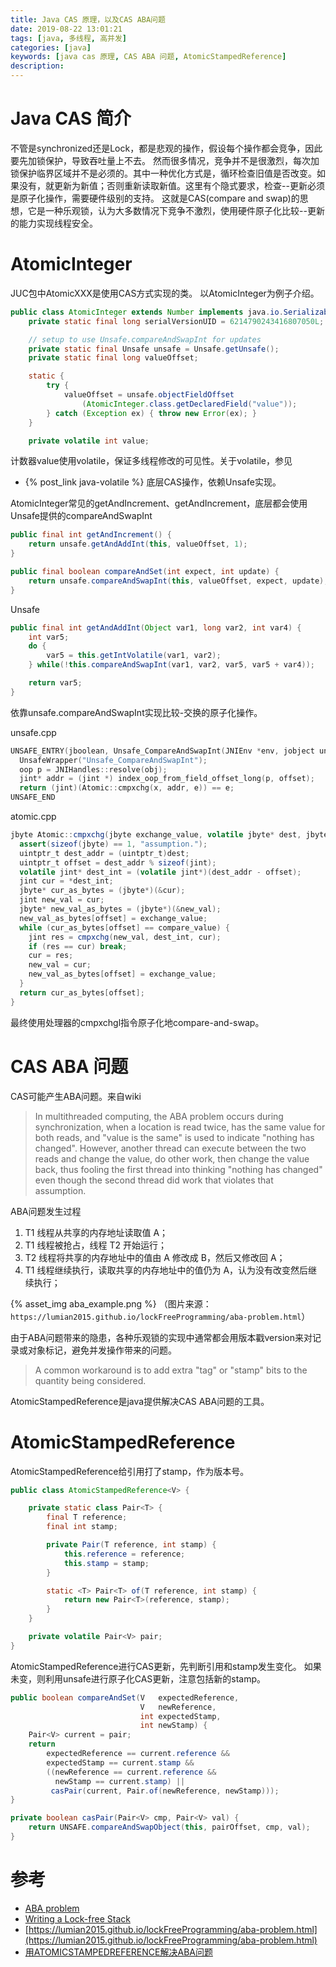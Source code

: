 ```yaml
---
title: Java CAS 原理，以及CAS ABA问题
date: 2019-08-22 13:01:21
tags: [java, 多线程, 高并发]
categories: [java]
keywords: [java cas 原理, CAS ABA 问题, AtomicStampedReference]
description:
---
```


# Java CAS 简介

不管是synchronized还是Lock，都是悲观的操作，假设每个操作都会竞争，因此要先加锁保护，导致吞吐量上不去。
然而很多情况，竞争并不是很激烈，每次加锁保护临界区域并不是必须的。其中一种优化方式是，循环检查旧值是否改变。如果没有，就更新为新值；否则重新读取新值。这里有个隐式要求，检查--更新必须是原子化操作，需要硬件级别的支持。
这就是CAS(compare and swap)的思想，它是一种乐观锁，认为大多数情况下竞争不激烈，使用硬件原子化比较--更新的能力实现线程安全。

<!-- more -->

# AtomicInteger

JUC包中AtomicXXX是使用CAS方式实现的类。
以AtomicInteger为例子介绍。
```java
public class AtomicInteger extends Number implements java.io.Serializable {
    private static final long serialVersionUID = 6214790243416807050L;

    // setup to use Unsafe.compareAndSwapInt for updates
    private static final Unsafe unsafe = Unsafe.getUnsafe();
    private static final long valueOffset;

    static {
        try {
            valueOffset = unsafe.objectFieldOffset
                (AtomicInteger.class.getDeclaredField("value"));
        } catch (Exception ex) { throw new Error(ex); }
    }

    private volatile int value;
```
计数器value使用volatile，保证多线程修改的可见性。关于volatile，参见
- {% post_link java-volatile %}
底层CAS操作，依赖Unsafe实现。

AtomicInteger常见的getAndIncrement、getAndIncrement，底层都会使用Unsafe提供的compareAndSwapInt
```java
public final int getAndIncrement() {
    return unsafe.getAndAddInt(this, valueOffset, 1);
}

public final boolean compareAndSet(int expect, int update) {
    return unsafe.compareAndSwapInt(this, valueOffset, expect, update);
}
```

Unsafe
```java
public final int getAndAddInt(Object var1, long var2, int var4) {
    int var5;
    do {
        var5 = this.getIntVolatile(var1, var2);
    } while(!this.compareAndSwapInt(var1, var2, var5, var5 + var4));

    return var5;
}
```
依靠unsafe.compareAndSwapInt实现比较-交换的原子化操作。

unsafe.cpp
```cpp
UNSAFE_ENTRY(jboolean, Unsafe_CompareAndSwapInt(JNIEnv *env, jobject unsafe, jobject obj, jlong offset, jint e, jint x))
  UnsafeWrapper("Unsafe_CompareAndSwapInt");
  oop p = JNIHandles::resolve(obj);
  jint* addr = (jint *) index_oop_from_field_offset_long(p, offset);
  return (jint)(Atomic::cmpxchg(x, addr, e)) == e;
UNSAFE_END
```

atomic.cpp
```java
jbyte Atomic::cmpxchg(jbyte exchange_value, volatile jbyte* dest, jbyte compare_value) {
  assert(sizeof(jbyte) == 1, "assumption.");
  uintptr_t dest_addr = (uintptr_t)dest;
  uintptr_t offset = dest_addr % sizeof(jint);
  volatile jint* dest_int = (volatile jint*)(dest_addr - offset);
  jint cur = *dest_int;
  jbyte* cur_as_bytes = (jbyte*)(&cur);
  jint new_val = cur;
  jbyte* new_val_as_bytes = (jbyte*)(&new_val);
  new_val_as_bytes[offset] = exchange_value;
  while (cur_as_bytes[offset] == compare_value) {
    jint res = cmpxchg(new_val, dest_int, cur);
    if (res == cur) break;
    cur = res;
    new_val = cur;
    new_val_as_bytes[offset] = exchange_value;
  }
  return cur_as_bytes[offset];
}
```
最终使用处理器的cmpxchgl指令原子化地compare-and-swap。


# CAS ABA 问题

CAS可能产生ABA问题。来自wiki
>In multithreaded computing, the ABA problem occurs during synchronization, when a location is read twice, has the same value for both reads, and "value is the same" is used to indicate "nothing has changed". However, another thread can execute between the two reads and change the value, do other work, then change the value back, thus fooling the first thread into thinking "nothing has changed" even though the second thread did work that violates that assumption.

ABA问题发生过程
1. T1 线程从共享的内存地址读取值 A；
2. T1 线程被抢占，线程 T2 开始运行；
3. T2 线程将共享的内存地址中的值由 A 修改成 B，然后又修改回 A；
4. T1 线程继续执行，读取共享的内存地址中的值仍为 A，认为没有改变然后继续执行；

{% asset_img aba_example.png %}
（图片来源：`https://lumian2015.github.io/lockFreeProgramming/aba-problem.html`）

由于ABA问题带来的隐患，各种乐观锁的实现中通常都会用版本戳version来对记录或对象标记，避免并发操作带来的问题。
>A common workaround is to add extra "tag" or "stamp" bits to the quantity being considered. 

AtomicStampedReference是java提供解决CAS ABA问题的工具。

# AtomicStampedReference

AtomicStampedReference给引用打了stamp，作为版本号。
```java
public class AtomicStampedReference<V> {

    private static class Pair<T> {
        final T reference;
        final int stamp;

        private Pair(T reference, int stamp) {
            this.reference = reference;
            this.stamp = stamp;
        }

        static <T> Pair<T> of(T reference, int stamp) {
            return new Pair<T>(reference, stamp);
        }
    }

    private volatile Pair<V> pair;
}
```

AtomicStampedReference进行CAS更新，先判断引用和stamp发生变化。
如果未变，则利用unsafe进行原子化CAS更新，注意包括新的stamp。
```java
public boolean compareAndSet(V   expectedReference,
                             V   newReference,
                             int expectedStamp,
                             int newStamp) {
    Pair<V> current = pair;
    return
        expectedReference == current.reference &&
        expectedStamp == current.stamp &&
        ((newReference == current.reference &&
          newStamp == current.stamp) ||
         casPair(current, Pair.of(newReference, newStamp)));
}

private boolean casPair(Pair<V> cmp, Pair<V> val) {
    return UNSAFE.compareAndSwapObject(this, pairOffset, cmp, val);
}
```

# 参考

- [ABA problem](https://en.wikipedia.org/wiki/ABA_problem)
- [Writing a Lock-free Stack](https://lumian2015.github.io/lockFreeProgramming/lock-free-stack.html)
- [https://lumian2015.github.io/lockFreeProgramming/aba-problem.html](https://lumian2015.github.io/lockFreeProgramming/aba-problem.html)
- [用ATOMICSTAMPEDREFERENCE解决ABA问题](https://hesey.wang/2011/09/resolve-aba-by-atomicstampedreference.html)

